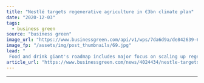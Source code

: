 ```yaml
---
title: "Nestlé targets regenerative agriculture in €3bn climate plan"
date: "2020-12-03"
tags: 
  - business green
source: "business green"
image_url: "https://www.businessgreen.com/api/v1/wps/7da6d9a/de842639-696b-4d5f-9a66-a47029e3f654/8/50672372756-3fa47a04df-c-185x114.jpg"
image_fp: "/assets/img/post_thumbnails/69.jpg"
lead: "
 Food and drink giant's roadmap includes major focus on scaling up regenerative agriculture across supply chains worldwide as it sets sights on net zero emissions by 2050 ..."
article_url: "https://www.businessgreen.com/news/4024434/nestle-targets-regenerative-agriculture-eur3bn-climate-plan"
---
```


---
